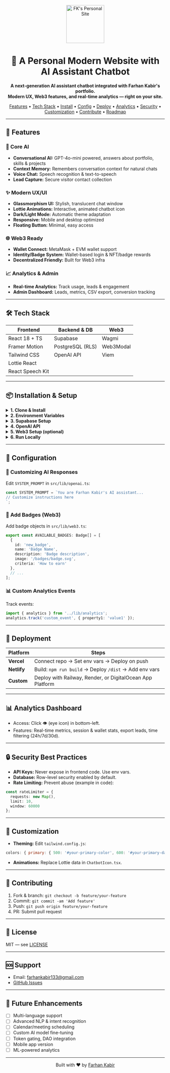 <!-- Hero Section -->
<p align="center">
  <img src="https://github.com/farhankabir133/fk/blob/my-feature/assets/fk.png" alt="FK's Personal Site" height="120" />
</p>
<h1 align="center">🤖 A Personal Modern Website with AI Assistant Chatbot</h1>
<p align="center">
  <b>A next-generation AI assistant chatbot integrated with Farhan Kabir's portfolio.<br>Modern UX, Web3 features, and real-time analytics — right on your site.</b>
</p>

<p align="center">
  <a href="#-features">Features</a> •
  <a href="#-tech-stack">Tech Stack</a> •
  <a href="#-installation--setup">Install</a> •
  <a href="#-configuration">Config</a> •
  <a href="#-deployment">Deploy</a> •
  <a href="#-analytics-dashboard">Analytics</a> •
  <a href="#-security-best-practices">Security</a> •
  <a href="#-customization">Customization</a> •
  <a href="#-contributing">Contribute</a> •
  <a href="#-future-enhancements">Roadmap</a>
</p>

---

## 🚀 Features

### 🤖 Core AI
- **Conversational AI:** GPT-4o-mini powered, answers about portfolio, skills & projects
- **Context Memory:** Remembers conversation context for natural chats
- **Voice Chat:** Speech recognition & text-to-speech
- **Lead Capture:** Secure visitor contact collection

### ✨ Modern UX/UI
- **Glassmorphism UI:** Stylish, translucent chat window
- **Lottie Animations:** Interactive, animated chatbot icon
- **Dark/Light Mode:** Automatic theme adaptation
- **Responsive:** Mobile and desktop optimized
- **Floating Button:** Minimal, easy access

### 🌐 Web3 Ready
- **Wallet Connect:** MetaMask + EVM wallet support
- **Identity/Badge System:** Wallet-based login & NFT/badge rewards
- **Decentralized Friendly:** Built for Web3 infra

### 📈 Analytics & Admin
- **Real-time Analytics:** Track usage, leads & engagement
- **Admin Dashboard:** Leads, metrics, CSV export, conversion tracking

---

## 🛠 Tech Stack

| Frontend           | Backend & DB     | Web3           |
| ------------------ | --------------- | -------------- |
| React 18 + TS      | Supabase        | Wagmi          |
| Framer Motion      | PostgreSQL (RLS)| Web3Modal      |
| Tailwind CSS       | OpenAI API      | Viem           |
| Lottie React       |                 |                |
| React Speech Kit   |                 |                |

---

## 📦 Installation & Setup

<details>
<summary><b>1. Clone & Install</b></summary>

```bash
git clone https://github.com/farhankabir133/portfolio.git
cd portfolio
npm install
```
</details>

<details>
<summary><b>2. Environment Variables</b></summary>

Create a `.env` file in root:

```env
VITE_OPENAI_API_KEY=your_openai_api_key
VITE_SUPABASE_URL=your_supabase_url
VITE_SUPABASE_ANON_KEY=your_supabase_anon_key
VITE_WALLETCONNECT_PROJECT_ID=your_walletconnect_project_id
VITE_PLAUSIBLE_DOMAIN=your_domain_here # optional
```
</details>

<details>
<summary><b>3. Supabase Setup</b></summary>

- Create a project at [supabase.com](https://supabase.com)
- Run migration in `supabase/migrations/create_chatbot_tables.sql` in SQL editor
</details>

<details>
<summary><b>4. OpenAI API</b></summary>

- Get API key from [OpenAI Platform](https://platform.openai.com)
- Add to your `.env`
</details>

<details>
<summary><b>5. Web3 Setup (optional)</b></summary>

- Get Project ID from [WalletConnect Cloud](https://cloud.walletconnect.com)
- Add to `.env`
- Configure chains in `src/lib/web3.ts`
</details>

<details>
<summary><b>6. Run Locally</b></summary>

```bash
npm run dev
```
</details>

---

## 🔧 Configuration

### 🧠 Customizing AI Responses

Edit `SYSTEM_PROMPT` in `src/lib/openai.ts`:
```ts
const SYSTEM_PROMPT = `You are Farhan Kabir's AI assistant...
// Customize instructions here
`;
```

### 🏅 Add Badges (Web3)
Add badge objects in `src/lib/web3.ts`:
```ts
export const AVAILABLE_BADGES: Badge[] = [
  {
    id: 'new_badge',
    name: 'Badge Name',
    description: 'Badge description',
    image: '/badges/badge.svg',
    criteria: 'How to earn'
  },
  // ...
];
```

### 📊 Custom Analytics Events

Track events:
```ts
import { analytics } from '../lib/analytics';
analytics.track('custom_event', { property1: 'value1' });
```

---

## 🚀 Deployment

| Platform    | Steps |
|-------------|-------|
| **Vercel**  | Connect repo → Set env vars → Deploy on push |
| **Netlify** | Build: `npm run build` → Deploy `/dist` → Add env vars |
| **Custom**  | Deploy with Railway, Render, or DigitalOcean App Platform |

---

## 📊 Analytics Dashboard

- Access: Click 👁️ (eye icon) in bottom-left.
- Features: Real-time metrics, session & wallet stats, export leads, time filtering (24h/7d/30d).

---

## 🔒 Security Best Practices

- **API Keys:** Never expose in frontend code. Use env vars.
- **Database:** Row-level security enabled by default.
- **Rate Limiting:** Prevent abuse (example in code):

```ts
const rateLimiter = {
  requests: new Map(),
  limit: 10,
  window: 60000
};
```

---

## 🎨 Customization

- **Theming:** Edit `tailwind.config.js`:
```js
colors: { primary: { 500: '#your-primary-color', 600: '#your-primary-dark' } }
```
- **Animations:** Replace Lottie data in `ChatbotIcon.tsx`.

---

## 🤝 Contributing

1. Fork & branch: `git checkout -b feature/your-feature`
2. Commit: `git commit -am 'Add feature'`
3. Push: `git push origin feature/your-feature`
4. PR: Submit pull request

---

## 📝 License

MIT — see [LICENSE](LICENSE)

---

## 🆘 Support

- Email: <farhankabir133@gmail.com>
- [GitHub Issues](https://github.com/farhankabir133/portfolio/issues)

---

## 🔮 Future Enhancements

- [ ] Multi-language support
- [ ] Advanced NLP & intent recognition
- [ ] Calendar/meeting scheduling
- [ ] Custom AI model fine-tuning
- [ ] Token gating, DAO integration
- [ ] Mobile app version
- [ ] ML-powered analytics

---

<p align="center">
  Built with ❤️ by <a href="https://farhankabir.netlify.app">Farhan Kabir</a>
</p>


